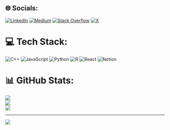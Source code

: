 
## 🌐 Socials:
[![LinkedIn](https://img.shields.io/badge/LinkedIn-%230077B5.svg?logo=linkedin&logoColor=white)](https://linkedin.com/in/https://www.linkedin.com/in/rayan-lazghab) [![Medium](https://img.shields.io/badge/Medium-12100E?logo=medium&logoColor=white)](https://medium.com/@http://www.medium.com/@rayanlazghab) [![Stack Overflow](https://img.shields.io/badge/-Stackoverflow-FE7A16?logo=stack-overflow&logoColor=white)](https://stackoverflow.com/users/https://www.stackoverflow.com/users/14277738/rayn) [![X](https://img.shields.io/badge/X-black.svg?logo=X&logoColor=white)](https://x.com/https://twitter.com/rayan_lazghab) 

# 💻 Tech Stack:
![C++](https://img.shields.io/badge/c++-%2300599C.svg?style=for-the-badge&logo=c%2B%2B&logoColor=white) ![JavaScript](https://img.shields.io/badge/javascript-%23323330.svg?style=for-the-badge&logo=javascript&logoColor=%23F7DF1E) ![Python](https://img.shields.io/badge/python-3670A0?style=for-the-badge&logo=python&logoColor=ffdd54) ![R](https://img.shields.io/badge/r-%23276DC3.svg?style=for-the-badge&logo=r&logoColor=white) ![React](https://img.shields.io/badge/react-%2320232a.svg?style=for-the-badge&logo=react&logoColor=%2361DAFB) ![Notion](https://img.shields.io/badge/Notion-%23000000.svg?style=for-the-badge&logo=notion&logoColor=white)
# 📊 GitHub Stats:
![](https://github-readme-stats.vercel.app/api?username=rayenCtrl&theme=dark&hide_border=false&include_all_commits=false&count_private=false)<br/>
![](https://github-readme-streak-stats.herokuapp.com/?user=rayenCtrl&theme=dark&hide_border=false)<br/>
![](https://github-readme-stats.vercel.app/api/top-langs/?username=rayenCtrl&theme=dark&hide_border=false&include_all_commits=false&count_private=false&layout=compact)

---
[![](https://visitcount.itsvg.in/api?id=rayenCtrl&icon=0&color=0)](https://visitcount.itsvg.in)

<!-- Proudly created with GPRM ( https://gprm.itsvg.in ) -->
